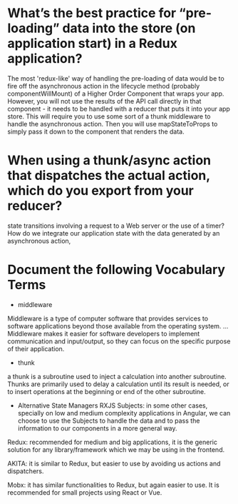 
# What’s the best practice for “pre-loading” data into the store (on application start) in a Redux application?
The most 'redux-like' way of handling the pre-loading of data would be to fire off the asynchronous action in the lifecycle method (probably componentWillMount) of a Higher Order Component that wraps your app. However, you will not use the results of the API call directly in that component - it needs to be handled with a reducer that puts it into your app store. This will require you to use some sort of a thunk middleware to handle the asynchronous action. Then you will use mapStateToProps to simply pass it down to the component that renders the data.
# When using a thunk/async action that dispatches the actual action, which do you export from your reducer?
state transitions involving a request to a Web server or the use of a timer? How do we integrate our application state with the data generated by an asynchronous action, 
# Document the following Vocabulary Terms
* middleware

Middleware is a type of computer software that provides services to software applications beyond those available from the operating system. ... Middleware makes it easier for software developers to implement communication and input/output, so they can focus on the specific purpose of their application.

* thunk

 a thunk is a subroutine used to inject a calculation into another subroutine. Thunks are primarily used to delay a calculation until its result is needed, or to insert operations at the beginning or end of the other subroutine.

* Alternative State Managers
RXJS Subjects: in some other cases, specially on low and medium complexity applications in Angular, we can choose to use the Subjects to handle the data and to pass the information to our components in a more general way.

Redux: recommended for medium and big applications, it is the generic solution for any library/framework which we may be using in the frontend.

AKITA: it is similar to Redux, but easier to use by avoiding us actions and dispatchers.

Mobx: it has similar functionalities to Redux, but again easier to use. It is recommended for small projects using React or Vue.
